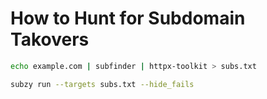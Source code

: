# How to Hunt for Subdomain Takovers

```bash
echo example.com | subfinder | httpx-toolkit > subs.txt

subzy run --targets subs.txt --hide_fails
```
